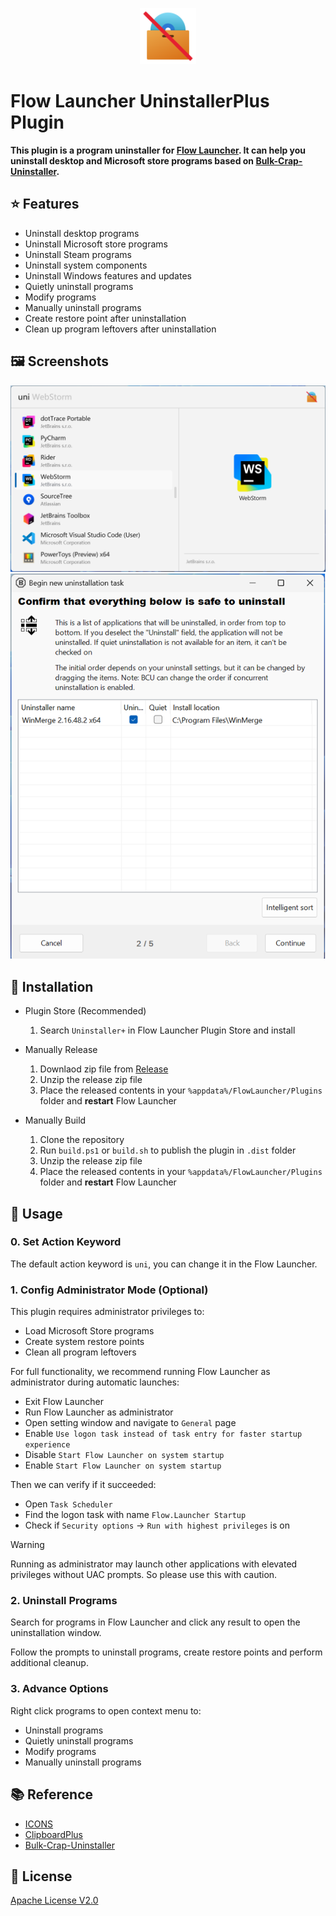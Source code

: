 <p align="center">
  <img src="./src/Flow.Launcher.Plugin.UninstallerPlus/Images/icon.png" width="90">
</p>

# Flow Launcher UninstallerPlus Plugin

**This plugin is a program uninstaller for [Flow Launcher](https://github.com/Flow-Launcher/Flow.Launcher). It can help you uninstall desktop and Microsoft store programs based on [Bulk-Crap-Uninstaller](https://github.com/Klocman/Bulk-Crap-Uninstaller).**

## ⭐ Features

- Uninstall desktop programs
- Uninstall Microsoft store programs
- Uninstall Steam programs
- Uninstall system components
- Uninstall Windows features and updates
- Quietly uninstall programs
- Modify programs
- Manually uninstall programs
- Create restore point after uninstallation
- Clean up program leftovers after uninstallation

## 🖼️ Screenshots

<picture>
  <source media="(prefers-color-scheme: dark)" srcset="./images/screenshot1_dark.png">
  <source media="(prefers-color-scheme: light)" srcset="./images/screenshot1_light.png">
  <img alt="Screenshot 1" src="./images/screenshot1_light.png">
</picture>

<picture>
  <source media="(prefers-color-scheme: dark)" srcset="./images/screenshot2_dark.png">
  <source media="(prefers-color-scheme: light)" srcset="./images/screenshot2_light.png">
  <img alt="Screenshot 2" src="./images/screenshot2_light.png">
</picture>

## 🚀 Installation

* Plugin Store (Recommended)

  1. Search `Uninstaller+` in Flow Launcher Plugin Store and install

* Manually Release

  1. Downlaod zip file from [Release](https://github.com/Jack251970/Flow.Launcher.Plugin.UninstallerPlus/releases)
  2. Unzip the release zip file
  3. Place the released contents in your `%appdata%/FlowLauncher/Plugins` folder and **restart** Flow Launcher

* Manually Build

  1. Clone the repository
  2. Run `build.ps1` or `build.sh` to publish the plugin in `.dist` folder
  3. Unzip the release zip file
  4. Place the released contents in your `%appdata%/FlowLauncher/Plugins` folder and **restart** Flow Launcher

## 📝 Usage

### 0. Set Action Keyword

The default action keyword is `uni`, you can change it in the Flow Launcher.

### 1. Config Administrator Mode (Optional)

This plugin requires administrator privileges to:

* Load Microsoft Store programs
* Create system restore points
* Clean all program leftovers

For full functionality, we recommend running Flow Launcher as administrator during automatic launches:

* Exit Flow Launcher
* Run Flow Launcher as administrator
* Open setting window and navigate to `General` page
* Enable `Use logon task instead of task entry for faster startup experience`
* Disable `Start Flow Launcher on system startup`
* Enable `Start Flow Launcher on system startup`

Then we can verify if it succeeded:

* Open `Task Scheduler`
* Find the logon task with name `Flow.Launcher Startup`
* Check if `Security options` -> `Run with highest privileges` is on

> [!WARNING]
> Running as administrator may launch other applications with elevated privileges without UAC prompts.
> So please use this with caution.

### 2. Uninstall Programs

Search for programs in Flow Launcher and click any result to open the uninstallation window.

Follow the prompts to uninstall programs, create restore points and perform additional cleanup.

### 3. Advance Options

Right click programs to open context menu to:

* Uninstall programs
* Quietly uninstall programs
* Modify programs
* Manually uninstall programs

## 📚 Reference

- [ICONS](https://icons8.com/icons)
- [ClipboardPlus](https://github.com/Jack251970/Flow.Launcher.Plugin.ClipboardPlus)
- [Bulk-Crap-Uninstaller](https://github.com/Klocman/Bulk-Crap-Uninstaller)

## 📄 License

[Apache License V2.0](LICENSE)
